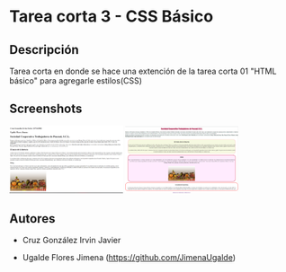 # Tarea corta 3 - CSS Básico

## Descripción

Tarea corta en donde se hace una extención de la tarea corta 01 "HTML básico" para agregarle estilos(CSS)

## Screenshots
<img src="./ss/html.png" width=40% height=60%>
<img src="./ss/css.png" width=40% height=60%>


## Autores
* Cruz González Irvin Javier
- Ugalde Flores Jimena (https://github.com/JimenaUgalde)